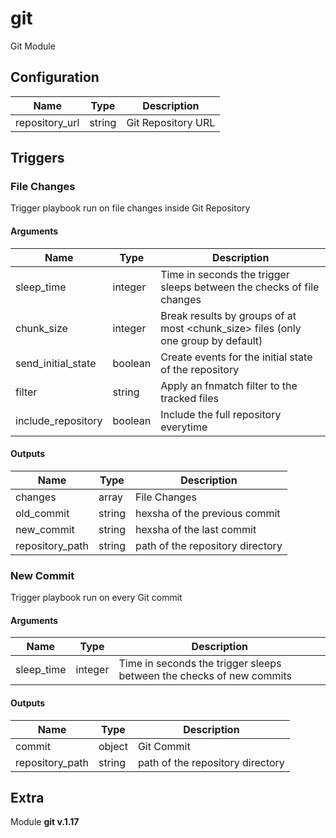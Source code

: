 # git



Git Module

## Configuration



| Name      |  Type   |  Description  |
| --------- | ------- | --------------------------- |
| repository_url | string | Git Repository URL |





## Triggers

### File Changes

Trigger playbook run on file changes inside Git Repository



#### Arguments
| Name      |  Type   |  Description  |
| --------- | ------- | --------------------------- |
| sleep_time | integer | Time in seconds the trigger sleeps between the checks of file changes |
| chunk_size | integer | Break results by groups of at most <chunk_size> files (only one group by default) |
| send_initial_state | boolean | Create events for the initial state of the repository |
| filter | string | Apply an fnmatch filter to the tracked files |
| include_repository | boolean | Include the full repository everytime |






#### Outputs
| Name      |  Type   |  Description  |
| --------- | ------- | --------------------------- |
| changes | array | File Changes |
| old_commit | string | hexsha of the previous commit |
| new_commit | string | hexsha of the last commit |
| repository_path | string | path of the repository directory |







### New Commit

Trigger playbook run on every Git commit



#### Arguments
| Name      |  Type   |  Description  |
| --------- | ------- | --------------------------- |
| sleep_time | integer | Time in seconds the trigger sleeps between the checks of new commits |






#### Outputs
| Name      |  Type   |  Description  |
| --------- | ------- | --------------------------- |
| commit | object | Git Commit |
| repository_path | string | path of the repository directory |















## Extra

Module **git v.1.17**
